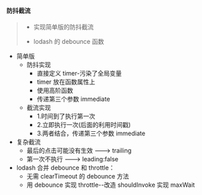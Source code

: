 #### 防抖截流

> - 实现简单版的防抖截流
>
> - lodash 的 debounce 函数

- 简单版
  - 防抖实现
    - 直接定义 timer-污染了全局变量
    - timer 放在函数属性上
    - 使用高阶函数
    - 传递第三个参数 immediate
  - 截流实现
    - 1.时间到了执行第一次
    - 2.立即执行一次(后面的利用时间戳)
    - 3.两者结合，传递第三个参数 immediate
- 复杂截流
  - 最后的点击可能没有生效 ---> trailing
  - 第一次不执行 ---> leading:false
- lodash 合并 debounce 和 throttle：
  - 无需 clearTimeout 的 debounce 方法
  - 用 debounce 实现 throttle--改造 shouldInvoke 实现 maxWait

